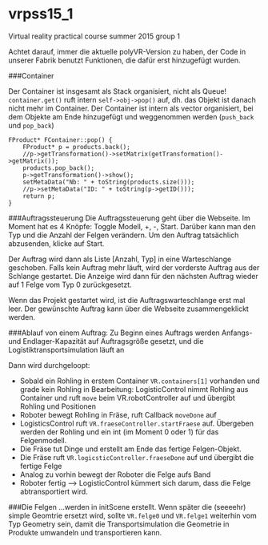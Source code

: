 # vrpss15_1
Virtual reality practical course summer 2015 group 1

Achtet darauf, immer die aktuelle polyVR-Version zu haben, der Code in unserer Fabrik benutzt Funktionen, die dafür erst hinzugefügt wurden.


###Container

Der Container ist insgesamt als Stack organisiert, nicht als Queue!
`container.get()` ruft intern  `self->obj->pop()` auf, dh. das Objekt ist danach nicht mehr im Container. Der Container ist intern als vector organisiert, bei dem Objekte am Ende hinzugefügt und weggenommen werden (`push_back` und `pop_back`) 

```
FProduct* FContainer::pop() {
    FProduct* p = products.back();
    //p->getTransformation()->setMatrix(getTransformation()->getMatrix());
    products.pop_back();
    p->getTransformation()->show();
    setMetaData("Nb: " + toString(products.size()));
    //p->setMetaData("ID: " + toString(p->getID()));
    return p;
}
```

###Auftragssteuerung
Die Auftragssteuerung geht über die Webseite. Im Moment hat es 4 Knöpfe: Toggle Modell, +, -, Start.
Darüber kann man den Typ und die Anzahl der Felgen verändern. Um den Auftrag tatsächlich abzusenden, klicke auf Start.

Der Auftrag wird dann als Liste [Anzahl, Typ] in eine Warteschlange geschoben. Falls kein Auftrag mehr läuft, wird der vorderste Auftrag aus der Schlange gestartet. Die Anzeige wird dann für den nächsten Auftrag wieder auf 1 Felge vom Typ 0 zurückgesetzt.

Wenn das Projekt gestartet wird, ist die Auftragswarteschlange erst mal leer. Der gewünschte Auftrag kann über die Webseite zusammengeklickt werden.

###Ablauf von einem Auftrag:
Zu Beginn eines Auftrags werden Anfangs- und Endlager-Kapazität auf Auftragsgröße gesetzt, und die Logistiktransportsimulation läuft an

Dann wird durchgeloopt:
* Sobald ein Rohling in erstem Container `VR.containers[1]` vorhanden und grade kein Rohling in Bearbeitung:
  LogisticControl nimmt Rohling aus Container und ruft `move` beim VR.robotController auf und übergibt Rohling und Positionen
* Roboter bewegt Rohling in Fräse, ruft Callback `moveDone` auf
* LogisticsControl ruft `VR.fraeseController.startFraese` auf. Übergeben werden der Rohling und ein int (im Moment 0 oder 1) für das Felgenmodell.
* Die Fräse tut Dinge und erstellt am Ende das fertige Felgen-Objekt.
* Die Fräse ruft `VR.logicsticController.fraeseDone` auf und übergibt die fertige Felge
* Analog zu vorhin bewegt der Roboter die Felge aufs Band
* Roboter fertig --> LogisticControl kümmert sich darum, dass die Felge abtransportiert wird.


###Die Felgen
...werden in initScene erstellt. Wenn später die (seeeehr) simple Geomtrie ersetzt wird, sollte `VR.felge0` und `VR.felge1` weiterhin vom Typ Geometry sein, damit die Transportsimulation die Geometrie in Produkte umwandeln und transportieren kann.


